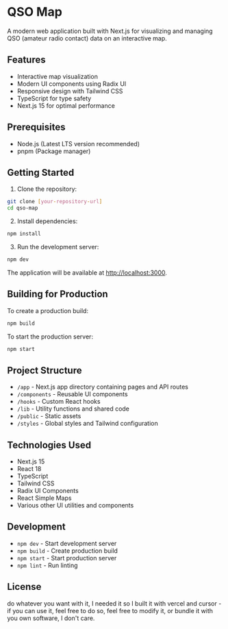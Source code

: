 # QSO Map

A modern web application built with Next.js for visualizing and managing QSO (amateur radio contact) data on an interactive map.

## Features

- Interactive map visualization
- Modern UI components using Radix UI
- Responsive design with Tailwind CSS
- TypeScript for type safety
- Next.js 15 for optimal performance

## Prerequisites

- Node.js (Latest LTS version recommended)
- pnpm (Package manager)

## Getting Started

1. Clone the repository:
```bash
git clone [your-repository-url]
cd qso-map
```

2. Install dependencies:
```bash
npm install
```

3. Run the development server:
```bash
npm dev
```

The application will be available at [http://localhost:3000](http://localhost:3000).

## Building for Production

To create a production build:

```bash
npm build
```

To start the production server:

```bash
npm start
```

## Project Structure

- `/app` - Next.js app directory containing pages and API routes
- `/components` - Reusable UI components
- `/hooks` - Custom React hooks
- `/lib` - Utility functions and shared code
- `/public` - Static assets
- `/styles` - Global styles and Tailwind configuration

## Technologies Used

- Next.js 15
- React 18
- TypeScript
- Tailwind CSS
- Radix UI Components
- React Simple Maps
- Various other UI utilities and components

## Development

- `npm dev` - Start development server
- `npm build` - Create production build
- `npm start` - Start production server
- `npm lint` - Run linting

## License

do whatever you want with it, I needed it so I built it with vercel and cursor - if you can use it, feel free to do so, feel free to modify it, or bundle it with you own software, I don't care.
